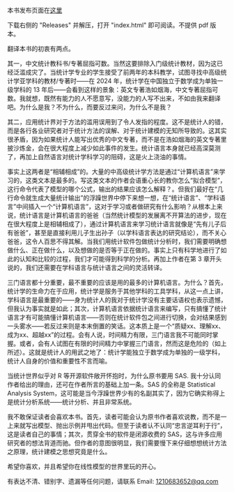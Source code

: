 本书发布页面在[这里](https://zhuanlan.zhihu.com/p/698626031)

下载右侧的 "Releases" 并解压，打开 "index.html" 即可阅读。不提供 pdf 版本。

翻译本书的初衷有两点。

其一，中文统计教科书/专著屈指可数。当然这要排除入门级统计教材，因为这已经泛滥成灾了。当统计学专业的学生接受了前两年的本科教学，试图寻找中高级统计学亚学科的教材/专著时——在 2024 年，统计学在中国独立于数学成为单独一级学科的 13 年后——会看到这样的景象：英文专著浩如烟海，中文专著屈指可数。我就想，既然有能力的人不愿意写，没能力的人写不出来，不如由我来翻译吧。为什么是我？不为什么，而要反过来问，为什么不是我？

其二，应用统计界对于方法的滥用误用到了令人发指的程度。这不是统计人的错，而是各行各业研究者对于统计方法的误解、对于统计建模的无知所导致的。这其实很矛盾，因为如果统计人能写出优秀的中文专著，而不是在浩如烟海的英文专著里披沙炼金，会在很大程度上减少如此事件的发生。统计语言本身就已经高深莫测了，再加上自然语言对统计学科学习的阻碍，这是火上浇油的事情。

事实上这两者是“相辅相成”的。大量的中高级统计学方法是通过“计算机语言”来学习的，这类文本是最多的。写这类文本的作者会语重心长的教你怎么“拟合模型”，这行命令代表了模型的哪个公式，输出的结果应该怎么解释？。但我们最好在“几行命令就生成大量统计输出”的浮躁世界中停下来想一想，在“统计语言”、“学科语言”中间插入一个“计算机语言”，这对于学习或者做研究有什么影响？从根本上来说，统计语言是计算机语言的爸爸（当然统计模型的发展离不开算法的进步，现在在很大程度上是相辅相成了），通过计算机语言来学习统计语言就像是“先有儿子后有爸爸”，甚至是直接利用儿子生出孙子（以学科语言表达的研究结论），而不关心爸爸，这令人百思不得其解。当我们用统计软件包做统计分析时，我们需要明确想做什么、正在做什么，以及想做的是否等于正在做的。事实上只有科学地进行了如此的认知和比较的过程，我们才可能得到科学的分析。再加上作者在第 3 章开头说的，我们还需要在学科语言与统计语言之间的灵活转译。

三门语言都十分重要，最不重要的应该是用的最多的计算机语言。为什么？首先，统计学的生命力在于应用，统计学是服务于其他学科的工具学科，从这一点上讲，学科语言是最重要的——身为统计人的我对于统计学没有主要话语权也表示遗憾，但我认为事实就是如此；其次，计算机语言依据统计语言来编写，只有搞懂了统计语言才有可能搞懂计算机语言——否则在统计软件包之间进行切换，会对结果感到一头雾水——若反过来则是本末倒置的笑话。这本质上是一个“质疑xx、理解xx、成为xx、超越xx”的过程。会有人说，时间精力有限，三门语言我不可能同时掌握。或者，会有人试图在有限的时间精力中掌握三门语言，然而这是危险的（如上所述）。这就是统计人的用武之地了：统计学能独立于数学成为单独的一级学科，统计人自身的价值和重要性不言而喻。

当统计世界似乎对 R 等开源软件敞开怀抱时，为什么原书要用 SAS. 我十分认同作者给出的理由，还可在作者所言的基础上加一条。SAS 的全称是 Statistical Analysis System，这可能是当今浮躁世界少有的名副其实了，因为它确实称得上是统计分析系统——统计分析、并且非常系统。

我不敢保证读者会喜欢本书。首先，读者可能会认为原书作者喜欢说教，而不是一上来就写出模型、抛出示例并甩出代码。但至于读者认不认同“忠言逆耳利于行”，这是读者自己的事情；其次，贯穿全书的软件是闭源收费的 SAS，这与许多应用研究者的想法背道而驰。但作者的意图很明显，我们需要慢下来仔细想想统计方法之原理，统计建模之思想究竟是什么。

希望你喜欢，并且希望你在线性模型的世界里玩的开心。

有表达不清、错别字、遗漏等任何问题，请联系 Email: 1210683652@qq.com
